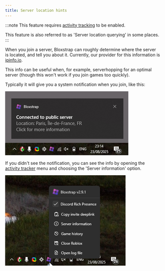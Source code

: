 ```yaml
---
title: Server location hints
---
```


:::note
This feature requires [activity tracking](/wiki/features/activity-tracking/) to be enabled.

This feature is also referred to as 'Server location querying' in some places.
:::

When you join a server, Bloxstrap can roughly determine where the server is located, and tell you about it. Currently, our provider for this information is [ipinfo.io](https://ipinfo.io).

This info can be useful when, for example, serverhopping for an optimal server (though this won't work if you join games too quickly).

Typically it will give you a system notification when you join, like this:

![Screenshot of a Windows notification showing the player's server is located in France](../../../../assets/wiki/server-location-hint.png)

If you didn't see the notification, you can see the info by opening the [activity tracker](/wiki/features/activity-tracking/) menu and choosing the 'Server information' option.

![Screenshot showing an icon of the Bloxstrap logo in the system tray, mouse cursor over it, with a right-click menu of Bloxstrap options showing](../../../../assets/wiki/activity-tracker.png)